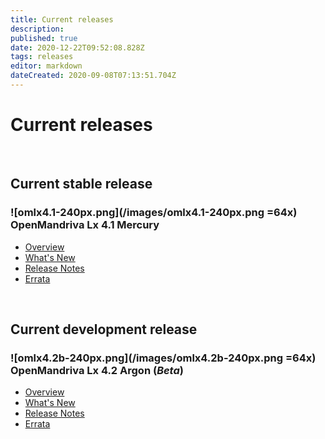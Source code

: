 ```yaml
---
title: Current releases
description: 
published: true
date: 2020-12-22T09:52:08.828Z
tags: releases
editor: markdown
dateCreated: 2020-09-08T07:13:51.704Z
---
```


# Current releases
<br>

## Current stable release
### ![omlx4.1-240px.png](/images/omlx4.1-240px.png =64x) OpenMandriva Lx 4.1 Mercury
- [Overview](/releases/omlx41)
- [What's New](/releases/omlx41/new)
- [Release Notes](/releases/omlx41/notes)
- [Errata](/releases/omlx41/errata)
<br>


## Current development release
### ![omlx4.2b-240px.png](/images/omlx4.2b-240px.png =64x) OpenMandriva Lx 4.2 Argon (*Beta*)
- [Overview](/releases/omlx42/beta)
- [What's New](/releases/omlx42/new)
- [Release Notes](/releases/omlx42/beta/notes)
- [Errata](/releases/omlx42/beta/errata)
<br>
